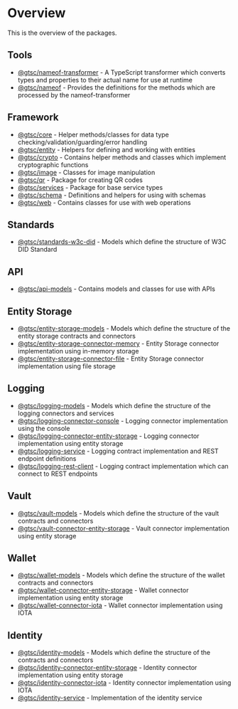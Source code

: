 # Overview

This is the overview of the packages.

## Tools

- [@gtsc/nameof-transformer](pkgs/tools/packages/nameof-transformer/overview) - A TypeScript transformer which converts types and properties to their actual name for use at runtime
- [@gtsc/nameof](pkgs/tools/packages/nameof/overview) - Provides the definitions for the methods which are processed by the nameof-transformer

## Framework

- [@gtsc/core](pkgs/framework/packages/core/overview) - Helper methods/classes for data type checking/validation/guarding/error handling
- [@gtsc/entity](pkgs/framework/packages/entity/overview) - Helpers for defining and working with entities
- [@gtsc/crypto](pkgs/framework/packages/crypto/overview) - Contains helper methods and classes which implement cryptographic functions
- [@gtsc/image](pkgs/framework/packages/image/overview) - Classes for image manipulation
- [@gtsc/qr](pkgs/framework/packages/qr/overview) - Package for creating QR codes
- [@gtsc/services](pkgs/framework/packages/services/overview) - Package for base service types
- [@gtsc/schema](pkgs/framework/packages/schema/overview) - Definitions and helpers for using with schemas
- [@gtsc/web](pkgs/framework/packages/web/overview) - Contains classes for use with web operations

## Standards

- [@gtsc/standards-w3c-did](pkgs/standards/packages/standards-w3c-did/overview) - Models which define the structure of W3C DID Standard

## API

- [@gtsc/api-models](pkgs/api/packages/api-models/overview) - Contains models and classes for use with APIs

## Entity Storage

- [@gtsc/entity-storage-models](pkgs/entity-storage/packages/entity-storage-models/overview) - Models which define the structure of the entity storage contracts and connectors
- [@gtsc/entity-storage-connector-memory](pkgs/entity-storage/packages/entity-storage-connector-memory/overview) - Entity Storage connector implementation using in-memory storage
- [@gtsc/entity-storage-connector-file](pkgs/entity-storage/packages/entity-storage-connector-file/overview) - Entity Storage connector implementation using file storage

## Logging

- [@gtsc/logging-models](pkgs/logging/packages/logging-models/overview) - Models which define the structure of the logging connectors and services
- [@gtsc/logging-connector-console](pkgs/logging/packages/logging-connector-console/overview) - Logging connector implementation using the console
- [@gtsc/logging-connector-entity-storage](pkgs/logging/packages/logging-connector-entity-storage/overview) - Logging connector implementation using entity storage
- [@gtsc/logging-service](pkgs/logging/packages/logging-service/overview) - Logging contract implementation and REST endpoint definitions
- [@gtsc/logging-rest-client](pkgs/logging/packages/logging-rest-client/overview) - Logging contract implementation which can connect to REST endpoints

## Vault

- [@gtsc/vault-models](pkgs/vault/packages/vault-models/overview) - Models which define the structure of the vault contracts and connectors
- [@gtsc/vault-connector-entity-storage](pkgs/vault/packages/vault-connector-entity-storage/overview) - Vault connector implementation using entity storage

## Wallet

- [@gtsc/wallet-models](pkgs/wallet/packages/wallet-models/overview) - Models which define the structure of the wallet contracts and connectors
- [@gtsc/wallet-connector-entity-storage](pkgs/wallet/packages/wallet-connector-entity-storage/overview) - Wallet connector implementation using entity storage
- [@gtsc/wallet-connector-iota](pkgs/wallet/packages/wallet-connector-iota/overview) - Wallet connector implementation using IOTA

## Identity

- [@gtsc/identity-models](pkgs/identity/packages/identity-models/overview) - Models which define the structure of the contracts and connectors
- [@gtsc/identity-connector-entity-storage](pkgs/identity/packages/identity-connector-entity-storage/overview) - Identity connector implementation using entity storage
- [@gtsc/identity-connector-iota](pkgs/identity/packages/identity-connector-iota/overview) - Identity connector implementation using IOTA
- [@gtsc/identity-service](pkgs/identity/packages/identity-service/overview) - Implementation of the identity service
